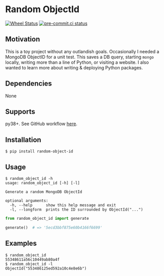 # Random ObjectId

[![Wheel Status](https://img.shields.io/pypi/wheel/random-object-id.svg?maxAge=2592000)](https://pypi.python.org/pypi/random-object-id/)
[![pre-commit.ci status](https://results.pre-commit.ci/badge/github/mxr/random-object-id/main.svg)](https://results.pre-commit.ci/latest/github/mxr/random-object-id/main)

## Motivation

This is a toy project without any outlandish goals. Occasionally I
needed a MongoDB ObjectID for a unit test. This saves a DB query,
starting `mongo` locally, writing more than a line of Python, or
visiting a website. I also wanted to learn more about writing &
deploying Python packages.

## Dependencies

None

## Supports

py38+. See GitHub workflow [here][GitHub workflow].

## Installation

```console
$ pip install random-object-id
```

## Usage

```console
$ random_object_id -h
usage: random_object_id [-h] [-l]

Generate a random MongoDB ObjectId

optional arguments:
  -h, --help      show this help message and exit
  -l, --longform  prints the ID surrounded by ObjectId("...")
```

```python
from random_object_id import generate

generate()  # => '5ecd3bbf875e60b4166f6699'
```

## Examples

```console
$ random_object_id
55348611a56c10449ab80a4f
$ random_object_id -l
ObjectId("553486125ed592a10c4e8e6b")
```

[GitHub workflow]: https://github.com/mxr/random-object-id/blob/master/.github/workflows/main.yml
